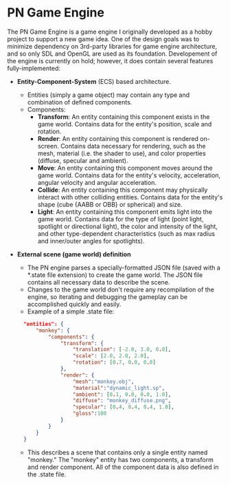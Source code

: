 # PN Game Engine

The PN Game Engine is a game engine I originally developed as a hobby project to support a new game idea. One of the design goals was to minimize dependency on 3rd-party libraries for game engine architecture, and so only SDL and OpenGL are used as its foundation. Developement of the engine is currently on hold; however, it does contain several features fully-implemented:

- <b>Entity-Component-System</b> (ECS) based architecture. 
  - Entities (simply a game object) may contain any type and combination of defined components.
  - Components:
    - <b>Transform</b>: An entity containing this component exists in the game world. Contains data for the entity's position, scale and rotation.
    - <b>Render</b>: An entity containing this component is rendered on-screen. Contains data necessary for rendering, such as the mesh, material (i.e. the shader to use), and color properties (diffuse, specular and ambient).
    - <b>Move</b>: An entity containing this component moves around the game world. Contains data for the entity's velocity, acceleration, angular velocity and angular acceleration.
    - <b>Collide</b>: An entity containing this component may physically interact with other colliding entities. Contains data for the entity's shape (cube {AABB or OBB} or spherical) and size.
    - <b>Light</b>: An entity containing this component emits light into the game world. Contains data for the type of light (point light, spotlight or directional light), the color and intensity of the light, and other type-dependent characteristics (such as max radius and inner/outer angles for spotlights).

- <b>External scene (game world) definition</b>
  - The PN engine parses a specially-formatted JSON file (saved with a *.state file extension) to create the game world. The JSON file contains all necessary data to describe the scene.
  - Changes to the game world don't require any recompilation of the engine, so iterating and debugging the gameplay can be accomplished quickly and easily.
  - Example of a simple .state file:
  ```JSON
  	"entities": {
  		"monkey": {
  			"components": {
  				"transform": {
  					"translation": [-2.0, 3.0, 0.0],
  					"scale": [2.0, 2.0, 2.0],
  					"rotation": [0.7, 0.0, 0.0]
  				},
  				"render": {
  					"mesh":"monkey.obj",
  					"material":"dynamic_light.sp",
  					"ambient": [0.1, 0.0, 0.0, 1.0],
  					"diffuse": "monkey_diffuse.png",
  					"specular": [0.4, 0.4, 0.4, 1.0],
  					"gloss":100
  				}
  			}
  		}
  	}
  ```
  - This describes a scene that contains only a single entity named "monkey." The "monkey" entity has two components, a transform and render component. All of the component data is also defined in the .state file.
